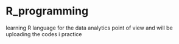 # R_programming
learning R language for the data analytics point of view and will be uploading the codes i practice 
